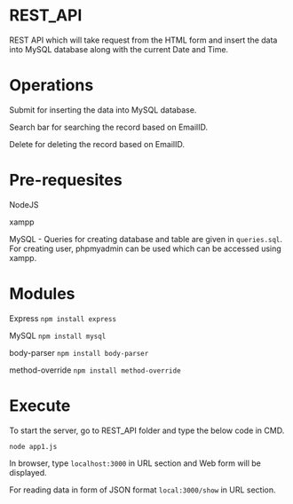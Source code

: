# REST_API
REST API which will take request from the HTML form and insert the data into MySQL
database along with the current Date and Time.

# Operations

Submit for inserting the data into MySQL database.

Search bar for searching the record based on EmailID.

Delete for deleting the record based on EmailID.

# Pre-requesites
NodeJS

xampp

MySQL - Queries for creating database and table are given in `queries.sql`.
        For creating user, phpmyadmin can be used which can be accessed using xampp.

# Modules
Express
`npm install express`

MySQL
`npm install mysql`

body-parser
`npm install body-parser`

method-override
`npm install method-override`

# Execute

To start the server, go to REST_API folder and type the below code in CMD.

`node app1.js`

In browser, type `localhost:3000` in URL section and Web form will be displayed.

For reading data in form of JSON format `local:3000/show` in URL section.
